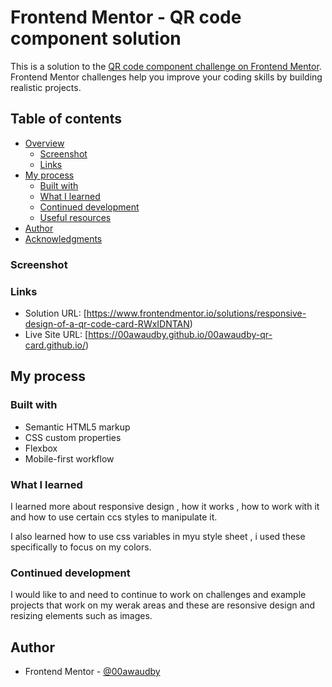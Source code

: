 # Frontend Mentor - QR code component solution

This is a solution to the [QR code component challenge on Frontend Mentor](https://www.frontendmentor.io/challenges/qr-code-component-iux_sIO_H). Frontend Mentor challenges help you improve your coding skills by building realistic projects. 

## Table of contents

- [Overview](#overview)
  - [Screenshot](#screenshot)
  - [Links](#links)
- [My process](#my-process)
  - [Built with](#built-with)
  - [What I learned](#what-i-learned)
  - [Continued development](#continued-development)
  - [Useful resources](#useful-resources)
- [Author](#author)
- [Acknowledgments](#acknowledgments)



### Screenshot



### Links

- Solution URL: [https://www.frontendmentor.io/solutions/responsive-design-of-a-qr-code-card-RWxIDNTAN)
- Live Site URL: [https://00awaudby.github.io/00awaudby-qr-card.github.io/)

## My process

### Built with

- Semantic HTML5 markup
- CSS custom properties
- Flexbox
- Mobile-first workflow

### What I learned
 I learned more about responsive design , how it works , how to work with it and how to use certain ccs styles to manipulate it.

 I also learned how to use css variables in myu style sheet , i used these specifically to focus on my colors.



### Continued development

I would like to and need to continue to work on  challenges and example projects that work on my werak areas and these are resonsive design and resizing elements such as images.

## Author


- Frontend Mentor - [@00awaudby](https://www.frontendmentor.io/profile/00awaudby)





